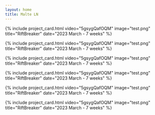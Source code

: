 ```yaml
---
layout: home
title: Malte LN
---
```

{% include project_card.html 
	video="5gsygQafOQM" 
	image="test.png" 
	title="RiftBreaker" 
	date="2023 March - 7 weeks" 
%}

{% include project_card.html 
	video="5gsygQafOQM" 
	image="test.png" 
	title="RiftBreaker" 
	date="2023 March - 7 weeks" 
%}

{% include project_card.html 
	video="5gsygQafOQM" 
	image="test.png" 
	title="RiftBreaker" 
	date="2023 March - 7 weeks" 
%}

{% include project_card.html 
	video="5gsygQafOQM" 
	image="test.png" 
	title="RiftBreaker" 
	date="2023 March - 7 weeks" 
%}

{% include project_card.html 
	video="5gsygQafOQM" 
	image="test.png" 
	title="RiftBreaker" 
	date="2023 March - 7 weeks" 
%}

{% include project_card.html 
	video="5gsygQafOQM" 
	image="test.png" 
	title="RiftBreaker" 
	date="2023 March - 7 weeks" 
%}